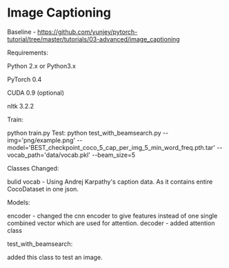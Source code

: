 # Image Captioning

Baseline - https://github.com/yunjey/pytorch-tutorial/tree/master/tutorials/03-advanced/image_captioning


Requirements:

Python 2.x or Python3.x

PyTorch 0.4

CUDA 0.9 (optional)

nltk 3.2.2


Train:

python train.py
Test:  python test_with_beamsearch.py --img='png/example.png' --model='BEST_checkpoint_coco_5_cap_per_img_5_min_word_freq.pth.tar' --vocab_path='data/vocab.pkl' --beam_size=5

Classes Changed:

  bulid vocab - Using Andrej Karpathy's caption data. As it contains entire CocoDataset in one json.

Models:

  encoder - changed the cnn encoder to give features instead of one single combined vector which are used for attention.
  decoder - added attention class

test_with_beamsearch:

   added this class to test an image.
